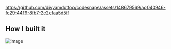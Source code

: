 https://github.com/divyamdotfoo/codesnaps/assets/148679569/ac040946-fc29-44f9-8fb7-2e2efaa5d5ff

## How I built it
![image](https://github.com/divyamdotfoo/codesnaps/assets/148679569/37991450-20df-4c5a-851e-6c42885e3264)







